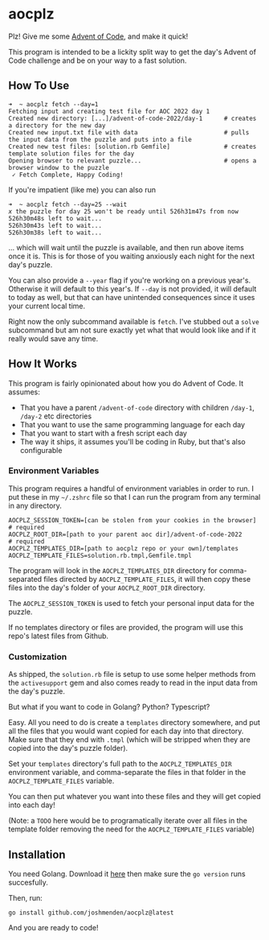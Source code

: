 # aocplz

Plz! Give me some [Advent of Code](https://adventofcode.com/), and make it quick!

This program is intended to be a lickity split way to get the day's Advent of Code challenge and be on your way to a fast solution.

## How To Use

```
➜  ~ aocplz fetch --day=1
Fetching input and creating test file for AOC 2022 day 1
Created new directory: [...]/advent-of-code-2022/day-1      # creates a directory for the new day
Created new input.txt file with data                        # pulls the input data from the puzzle and puts into a file
Created new test files: [solution.rb Gemfile]               # creates template solution files for the day
Opening browser to relevant puzzle...                       # opens a browser window to the puzzle
 ✓ Fetch Complete, Happy Coding!
```

If you're impatient (like me) you can also run
```
➜  ~ aocplz fetch --day=25 --wait
𝘹 the puzzle for day 25 won't be ready until 526h31m47s from now
526h30m48s left to wait...
526h30m43s left to wait...
526h30m38s left to wait...
```

... which will wait until the puzzle is available, and then run above items once it is. This is for those of you waiting anxiously each night for the next day's puzzle.

You can also provide a `--year` flag if you're working on a previous year's. Otherwise it will default to this year's. If `--day` is not provided, it will default to today as well, but that can have unintended consequences since it uses your current local time.

Right now the only subcommand available is `fetch`. I've stubbed out a `solve` subcommand but am not sure exactly yet what that would look like and if it really would save any time.

## How It Works

This program is fairly opinionated about how you do Advent of Code. It assumes:
* That you have a parent `/advent-of-code` directory with children `/day-1`, `/day-2` etc directories
* That you want to use the same programming language for each day
* That you want to start with a fresh script each day
* The way it ships, it assumes you'll be coding in Ruby, but that's also configurable

### Environment Variables

This program requires a handful of environment variables in order to run. I put these in my `~/.zshrc` file so that I can run the program from any terminal in any directory.

```
AOCPLZ_SESSION_TOKEN=[can be stolen from your cookies in the browser]   # required
AOCPLZ_ROOT_DIR=[path to your parent aoc dir]/advent-of-code-2022       # required
AOCPLZ_TEMPLATES_DIR=[path to aocplz repo or your own]/templates
AOCPLZ_TEMPLATE_FILES=solution.rb.tmpl,Gemfile.tmpl
```

The program will look in the `AOCPLZ_TEMPLATES_DIR` directory for comma-separated files directed by `AOCPLZ_TEMPLATE_FILES`, it will then copy these files into the day's folder of your `AOCPLZ_ROOT_DIR` directory.

The `AOCPLZ_SESSION_TOKEN` is used to fetch your personal input data for the puzzle.

If no templates directory or files are provided, the program will use this repo's latest files from Github.

### Customization

As shipped, the `solution.rb` file is setup to use some helper methods from the `activesupport` gem and also comes ready to read in the input data from the day's puzzle.

But what if you want to code in Golang? Python? Typescript?

Easy. All you need to do is create a `templates` directory somewhere, and put all the files that you would want copied for each day into that directory. Make sure that they end with `.tmpl` (which will be stripped when they are copied into the day's puzzle folder).

Set your `templates` directory's full path to the `AOCPLZ_TEMPLATES_DIR` environment variable, and comma-separate the files in that folder in the `AOCPLZ_TEMPLATE_FILES` variable.

You can then put whatever you want into these files and they will get copied into each day!

(Note: a `TODO` here would be to programatically iterate over all files in the template folder removing the need for the `AOCPLZ_TEMPLATE_FILES` variable)

## Installation

You need Golang. Download it [here](https://go.dev/dl/) then make sure the `go version` runs succesfully.

Then, run:
```
go install github.com/joshmenden/aocplz@latest
```

And you are ready to code!
